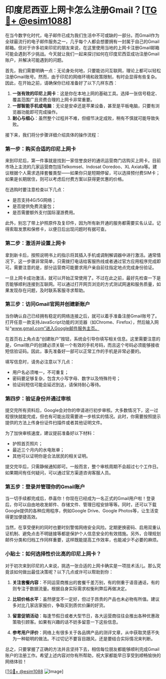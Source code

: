 # 印度尼西亚上网卡怎么注册Gmail？[[TG💪+ @esim1088](https://t.me/s/esim1088)]

在当今数字化时代，电子邮件已成为我们生活中不可或缺的一部分。而Gmail作为全球最流行的电子邮件服务之一，几乎每个人都会想要拥有一封属于自己的Gmail邮箱。但对于许多初来印尼的朋友来说，在这里使用当地的上网卡注册Gmail邮箱可能会遇到不少挑战。今天就让我们一起来探讨如何在印度尼西亚成功注册Gmail账户，并解决可能遇到的问题。

首先，我们需要明确一点：无论身处何地，只要能访问互联网，理论上都可以轻松注册Gmail账号。然而，由于印尼的网络环境和政策限制，有时会显得有些复杂。因此，在开始之前，请确保你已经准备好了以下几样东西：

1. **一张有效的印尼上网卡**：这是你在本地上网的基础工具。选择一张信号稳定、覆盖范围广且资费合理的上网卡非常重要。
2. **一部智能手机或电脑**：无论是安卓还是苹果设备，甚至是平板电脑，只要有浏览器功能即可完成操作。
3. **耐心与细心**：虽然整个过程并不难，但细节决定成败，稍有不慎就可能导致失败。

接下来，我们将分步骤详细介绍具体的操作流程：

### 第一步：购买合适的印尼上网卡

来到印尼后，第一件事就是找到一家信誉良好的通讯运营商门店购买上网卡。目前市场上主流的几家运营商包括Telkomsel、Indosat Ooredoo、XL Axiata等。建议根据个人需求选择套餐类型——如果你只是短期停留，可以选择预付费SIM卡；如果是长期居住，则可以考虑后付费方案以获得更优惠的价格。

在选购时要注意检查以下几点：
- 是否支持4G/5G网络；
- 是否提供免费流量包；
- 是否需要额外支付国际漫游费用。

此外，别忘了带上护照原件及复印件，因为所有新开通的服务都需要实名认证。记得索取发票和保修卡，以便日后出现问题时有据可查。

### 第二步：激活并设置上网卡

拿到新卡后，按照说明书上的指示将其插入手机或调制解调器中进行激活。通常情况下，这一步骤非常简单，只需拨打电话给客服热线或者通过官方应用程序完成即可。需要注意的是，部分运营商可能要求用户亲自前往指定地点完成身份验证。

一旦上网卡成功激活，就可以开始正常使用了。不过在此之前，最好先检查一下是否能够顺利连接到互联网。可以通过打开网页浏览的方式测试网速和服务质量，如果发现存在问题，及时联系客服寻求帮助。

### 第三步：访问Gmail官网并创建新账户

当你确认自己已经拥有稳定的网络连接之后，就可以着手准备注册Gmail账号了。打开任意一款支持JavaScript功能的浏览器（如Chrome、Firefox），然后输入网址“www.gmail.com”进入Google邮件服务主页。

在首页右上角点击“创建账户”按钮，系统会引导你填写相关信息。这里需要注意的是，Gmail账户的创建必须关联一个有效的手机号码，而且这个号码必须能够接收短信验证码。因此，事先准备好一部可以正常工作的手机是非常必要的。

填写信息时，请务必注意以下几点：
- 用户名必须唯一，不可重复；
- 密码要足够复杂，包含大小写字母、数字以及特殊符号；
- 验证码短信可能会延迟到达，请保持耐心等待。

### 第四步：验证身份并通过审核

提交完所有资料后，Google会对你的申请进行初步审核。大多数情况下，这一过程很快就能完成，但也有可能出现需要进一步核实的情况。此时，你需要按照提示提供的方法上传身份证件扫描件或者其他证明文件。

为了加快审核速度，建议提前准备好以下材料：
- 护照首页照片；
- 最近三个月内的水电账单；
- 其他可以证明你是合法居民的相关证明。

提交完毕后，只需静候通知即可。一般而言，整个审核周期不会超过七个工作日。如果期间有任何疑问，可以通过官方渠道咨询客服人员。

### 第五步：登录并管理你的Gmail账户

当一切手续都完成后，恭喜你！你现在已经成为一名正式的Gmail用户啦！登录后，你可以自由地收发邮件、存储文件、管理日程安排等等。同时，还可以下载Google提供的各种应用程序，例如Google Drive、Google Photos等，让生活变得更加便捷高效。

当然，在享受便利的同时也要时刻警惕网络安全风险。定期更换密码、启用双重认证机制、避免点击不明链接等都是保护个人信息安全的有效措施。另外，合理规划邮件分类和归档工作同样重要，这样既能提高工作效率，也能减少不必要的麻烦。

### 小贴士：如何选择性价比高的印尼上网卡？

对于初次来到印尼的人来说，挑选一张合适的上网卡确实是一项技术活儿。那么究竟该如何做出最佳决策呢？以下几点或许可以帮助到你：

1. **关注套餐内容**：不同运营商推出的套餐千差万别，有的侧重于语音通话，有的则专注于数据流量。根据自身实际需求权衡利弊后再做决定。

2. **比较价格水平**：虽然便宜不一定好，但过于昂贵的产品也未必物有所值。建议多对比几家店家报价，争取买到质优价廉的好货。

3. **留意促销活动**：每逢节假日或者大型节日，各大运营商往往会推出各种优惠政策吸引顾客。如果有兴趣的话不妨多留意一下这些信息。

4. **参考用户评价**：网络上有很多关于各品牌产品的测评文章，从中获取灵感不失为一种聪明的做法。不过切记不要盲目跟风，还是要结合实际情况来判断。

总之，只要掌握了正确的方法并且坚持下去，相信每位朋友都能够顺利完成Gmail账户的注册工作。希望上述内容对你有所帮助，祝大家都能早日享受到顺畅愉快的网络体验！

[[TG💪+ @esim1088](https://t.me/s/esim1088) ![Image](https://i.postimg.cc/4NQfJmqS/Snipaste-2025-05-13-00-14-12.png)]